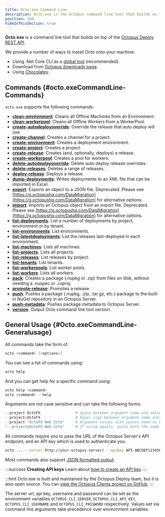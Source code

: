 ```yaml
---
title: Octo.exe Command Line
description: Octo.exe is the Octopus command line tool that builds on top of the Octopus REST API.
position: 160
hideInThisSection: true
---
```


**Octo.exe** is a command line tool that builds on top of the [Octopus Deploy REST API](/docs/octopus-rest-api/index.md).

We provide a number of ways to install Octo onto your machine:

- Using .Net Core CLI as a [global tool](/docs/octopus-rest-api/octo.exe-command-line/install-global-tool.md) (recommended).
- Download from [Octopus downloads page](https://octopus.com/downloads).
- Using [Chocolatey](https://chocolatey.org/packages/OctopusTools).

## Commands {#octo.exeCommandLine-Commands}

`octo.exe` supports the following commands:

- **[clean-environment](/docs/octopus-rest-api/octo.exe-command-line/clean-environment.md)**:  Cleans all Offline Machines from an Environment.
- **[clean-workerpool](/docs/octopus-rest-api/octo.exe-command-line/clean-workerpool.md)**:  Cleans all Offline Workers from a WorkerPool.
- **[create-autodeployoverride](/docs/octopus-rest-api/octo.exe-command-line/create-autodeployoverride.md)**:  Override the release that auto deploy will use.
- **[create-channel](/docs/octopus-rest-api/octo.exe-command-line/create-channel.md)**:  Creates a channel for a project.
- **[create-environment](/docs/octopus-rest-api/octo.exe-command-line/create-environment.md)**:  Creates a deployment environment.
- **[create-project](/docs/octopus-rest-api/octo.exe-command-line/create-project.md)**:  Creates a project.
- **[create-release](/docs/octopus-rest-api/octo.exe-command-line/create-release.md)**:  Creates (and, optionally, deploys) a release.
- **[create-workerpool](/docs/octopus-rest-api/octo.exe-command-line/create-workerpool.md)**:  Creates a pool for workers.
- **[delete-autodeployoverride](/docs/octopus-rest-api/octo.exe-command-line/delete-autodeployoverride.md)**:  Delete auto deploy release overrides.
- **[delete-releases](/docs/octopus-rest-api/octo.exe-command-line/delete-releases.md)**:  Deletes a range of releases.
- **[deploy-release](/docs/octopus-rest-api/octo.exe-command-line/deploy-release.md)**:  Deploys a release.
- **[dump-deployments](/docs/octopus-rest-api/octo.exe-command-line/dump-deployments.md)**:  Writes deployments to an XML file that can be imported in Excel.
- **[export](/docs/octopus-rest-api/octo.exe-command-line/export.md)**:  Exports an object to a JSON file. Deprecated. Please see [https://g.octopushq.com/DataMigration](https://g.octopushq.com/DataMigration) for alternative options.
- **[import](/docs/octopus-rest-api/octo.exe-command-line/import.md)**:  Imports an Octopus object from an export file. Deprecated. Please see [https://g.octopushq.com/DataMigration](https://g.octopushq.com/DataMigration) for alternative options.
- **[list-deployments](/docs/octopus-rest-api/octo.exe-command-line/list-deployments.md)**:  List a number of deployments by project, environment or by tenant.
- **[list-environments](/docs/octopus-rest-api/octo.exe-command-line/list-environments.md)**:  List environments.
- **[list-latestdeployments](/docs/octopus-rest-api/octo.exe-command-line/list-latestdeployments.md)**:  List the releases last-deployed in each environment.
- **[list-machines](/docs/octopus-rest-api/octo.exe-command-line/list-machines.md)**:  Lists all machines.
- **[list-projects](/docs/octopus-rest-api/octo.exe-command-line/list-projects.md)**:  Lists all projects.
- **[list-releases](/docs/octopus-rest-api/octo.exe-command-line/list-releases.md)**:  List releases by project.
- **[list-tenants](/docs/octopus-rest-api/octo.exe-command-line/list-tenants.md)**:  List tenants.
- **[list-workerpools](/docs/octopus-rest-api/octo.exe-command-line/list-workerpools.md)**:  List worker pools.
- **[list-workers](/docs/octopus-rest-api/octo.exe-command-line/list-workers.md)**:  Lists all workers.
- **[pack](/docs/octopus-rest-api/octo.exe-command-line/pack.md)**:  Creates a package (.nupkg or .zip) from files on disk, without needing a .nuspec or .csproj.
- **[promote-release](/docs/octopus-rest-api/octo.exe-command-line/promote-release.md)**:  Promotes a release.
- **[push](/docs/octopus-rest-api/octo.exe-command-line/push.md)**:  Pushes a package (.nupkg, .zip, .tar.gz, etc.) package to the built-in NuGet repository in an Octopus Server.
- **[push-metadata](/docs/octopus-rest-api/octo.exe-command-line/push-metadata.md)**:  Pushes package metadata to Octopus Server.
- **[version](/docs/octopus-rest-api/octo.exe-command-line/version.md)**:  Output Octo command line tool version.

## General Usage {#Octo.exeCommandLine-Generalusage}

All commands take the form of:

```powershell
octo <command> [<options>]
```

You can see a list of commands using:

```powershell
octo help
```

And you can get help for a specific command using:

```powershell
octo help <command>
octo <command> --help
```

Arguments are not case sensitive and can take the following forms:

```powershell
--project OctoFX                # Space between argument name and value
--project=OctoFX                # Equal sign between argument name and value
--project "OctoFX Web Site"     # Argument values with spaces need to be quoted
"--project=OctoFX Web Site"     # If using equals, quote both the name and value, not just the value
```

All commands require you to pass the URL of the Octopus Server's API endpoint, and an API key which is used to authenticate you.

```bash
octo ... --server http://your-octopus-server/ --apiKey API-ABCDEF123456
```

Most commands also support [JSON formatted output](formatted-output.md).

:::success
**Creating API keys**
Learn about [how to create an API key](/docs/octopus-rest-api/how-to-create-an-api-key.md).
:::

:::hint
Octo.exe is built and maintained by the Octopus Deploy team, but it is also open source. You can [view the Octopus Clients project on GitHub](https://github.com/OctopusDeploy/OctopusClients).
:::

The server url, api key, username and password can be set as the environment variables `OCTOPUS_CLI_SERVER`, `OCTOPUS_CLI_API_KEY`, `OCTOPUS_CLI_USERNAME` and `OCTOPUS_CLI_PASSWORD` respectively. Values set via command line arguments take precedence over environment variables.
